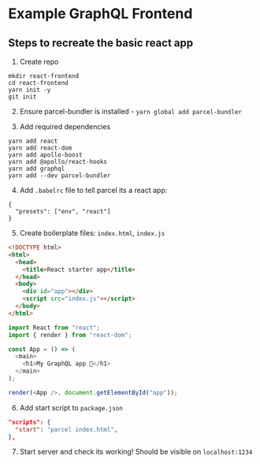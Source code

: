 # Example GraphQL Frontend

## Steps to recreate the basic react app

1. Create repo

```
mkdir react-frontend
cd react-frontend
yarn init -y
git init
```

2. Ensure parcel-bundler is installed - `yarn global add parcel-bundler`

3. Add required dependencies

```
yarn add react
yarn add react-dom
yarn add apollo-boost
yarn add @apollo/react-hooks
yarn add graphql
yarn add --dev parcel-bundler
```

4. Add `.babelrc` file to tell parcel its a react app:

```
{
  "presets": ["env", "react"]
}
```

5. Create boilerplate files: `index.html`, `index.js`

```html
<!DOCTYPE html>
<html>
  <head>
    <title>React starter app</title>
  </head>
  <body>
    <div id="app"></div>
    <script src="index.js"></script>
  </body>
</html>
```

```js
import React from "react";
import { render } from "react-dom";

const App = () => (
  <main>
    <h1>My GraphQL app 🚀</h1>
  </main>
);

render(<App />, document.getElementById("app"));
```

6. Add start script to `package.json`

```json
"scripts": {
  "start": "parcel index.html",
},
```

7. Start server and check its working! Should be visible on `localhost:1234`

